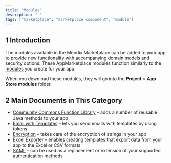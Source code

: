 ```yaml
---
title: "Modules"
description: " "
tags: ["marketplace", "marketplace component", "module"]
---
```


## 1 Introduction

The modules available in the Mendix Marketplace can be added to your app to provide new functionality with accompanying domain models and security options. These AppMarketplace modules function similarly to the [modules](/refguide/modules) you create for your app. 

When you download these modules, they will go into the **Project** > **App Store modules** folder.

## 2 Main Documents in This Category

* [Community Commons Function Library](community-commons-function-library) – adds a number of reusable Java methods to your app
* [Email with Templates](email-with-templates) – lets you send emails with templates by using tokens
* [Encryption](encryption) – takes care of the encryption of strings in your app
* [Excel Exporter](excel-exporter) – enables creating templates that export data from your app to the Excel or CSV formats
* [SAML](saml) – can be used as a replacement or extension of your supported authentication methods
